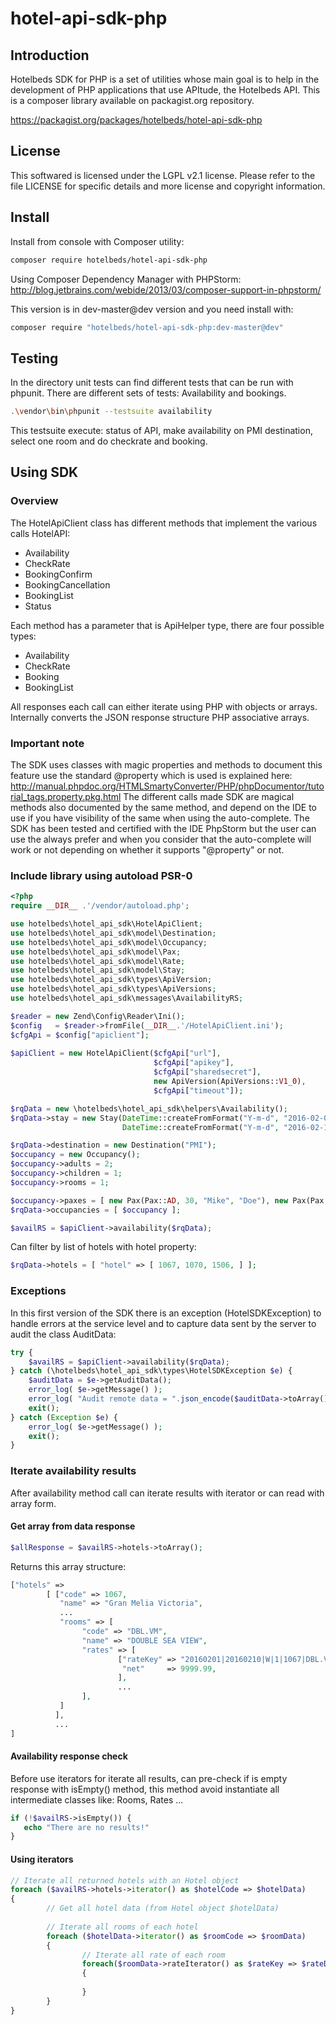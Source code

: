 # hotel-api-sdk-php

## Introduction 
Hotelbeds SDK for PHP is a set of utilities whose main goal is to help in the development of PHP applications that use APItude, the Hotelbeds API.
This is a composer library available on packagist.org repository. 

https://packagist.org/packages/hotelbeds/hotel-api-sdk-php

## License
This softwared is licensed under the LGPL v2.1 license. Please refer to the file LICENSE for specific details and more license and copyright information.

## Install
Install from console with Composer utility:

```bash
composer require hotelbeds/hotel-api-sdk-php
```

Using Composer Dependency Manager with PHPStorm: http://blog.jetbrains.com/webide/2013/03/composer-support-in-phpstorm/

This version is in dev-master@dev version and you need install with:

```bash
composer require "hotelbeds/hotel-api-sdk-php:dev-master@dev"
```
## Testing

In the directory unit tests can find different tests that can be run with phpunit. There are different sets of tests: Availability and bookings.

```bash
.\vendor\bin\phpunit --testsuite availability
```

This testsuite execute: status of API, make availability on PMI destination, select one room and do checkrate and booking.

## Using SDK

### Overview

The HotelApiClient class has different methods that implement the various calls HotelAPI:

* Availability
* CheckRate
* BookingConfirm
* BookingCancellation
* BookingList
* Status

Each method has a parameter that is ApiHelper type, there are four possible types:

* Availability
* CheckRate
* Booking
* BookingList

All responses each call can either iterate using PHP with objects or arrays. Internally converts the JSON response structure PHP associative arrays.

### Important note

The SDK uses classes with magic properties and methods to document this feature use the standard @property which is used is explained here: http://manual.phpdoc.org/HTMLSmartyConverter/PHP/phpDocumentor/tutorial_tags.property.pkg.html
The different calls made SDK are magical methods also documented by the same method, and depend on the IDE to use if you have visibility of the same when using the auto-complete. The SDK has been tested and certified with the IDE PhpStorm but the user can use the always prefer and when you consider that the auto-complete will work or not depending on whether it supports "@property" or not.

### Include library using autoload PSR-0

```php
<?php
require __DIR__ .'/vendor/autoload.php';

use hotelbeds\hotel_api_sdk\HotelApiClient;
use hotelbeds\hotel_api_sdk\model\Destination;
use hotelbeds\hotel_api_sdk\model\Occupancy;
use hotelbeds\hotel_api_sdk\model\Pax;
use hotelbeds\hotel_api_sdk\model\Rate;
use hotelbeds\hotel_api_sdk\model\Stay;
use hotelbeds\hotel_api_sdk\types\ApiVersion;
use hotelbeds\hotel_api_sdk\types\ApiVersions;
use hotelbeds\hotel_api_sdk\messages\AvailabilityRS;

$reader = new Zend\Config\Reader\Ini();
$config   = $reader->fromFile(__DIR__.'/HotelApiClient.ini');
$cfgApi = $config["apiclient"];
        
$apiClient = new HotelApiClient($cfgApi["url"],
                                $cfgApi["apikey"],
                                $cfgApi["sharedsecret"],
                                new ApiVersion(ApiVersions::V1_0),
                                $cfgApi["timeout"]);

$rqData = new \hotelbeds\hotel_api_sdk\helpers\Availability();
$rqData->stay = new Stay(DateTime::createFromFormat("Y-m-d", "2016-02-01"),
                         DateTime::createFromFormat("Y-m-d", "2016-02-10"));

$rqData->destination = new Destination("PMI");
$occupancy = new Occupancy();
$occupancy->adults = 2;
$occupancy->children = 1;
$occupancy->rooms = 1;

$occupancy->paxes = [ new Pax(Pax::AD, 30, "Mike", "Doe"), new Pax(Pax::AD, 27, "Jane", "Doe"), new Pax(Pax::CH, 8, "Mack", "Doe") ];
$rqData->occupancies = [ $occupancy ];

$availRS = $apiClient->availability($rqData);
```

Can filter by list of hotels with hotel property:

```php
$rqData->hotels = [ "hotel" => [ 1067, 1070, 1506, ] ];
```

### Exceptions 

In this first version of the SDK there is an exception (HotelSDKException) to handle errors at the service level and to capture data sent by the server to audit the class AuditData:

```php
try {
    $availRS = $apiClient->availability($rqData);
} catch (\hotelbeds\hotel_api_sdk\types\HotelSDKException $e) {
    $auditData = $e->getAuditData();
    error_log( $e->getMessage() );
    error_log( "Audit remote data = ".json_encode($auditData->toArray()));
    exit();
} catch (Exception $e) {
    error_log( $e->getMessage() );
    exit();
}
```

### Iterate availability results

After availability method call can iterate results with iterator or can read with array form.

#### Get array from data response

```php
$allResponse = $availRS->hotels->toArray();
``` 

Returns this array structure:
```php
["hotels" => 
        [ ["code" => 1067,
           "name" => "Gran Melia Victoria",
           ...
           "rooms" => [
                "code" => "DBL.VM",
                "name" => "DOUBLE SEA VIEW",
                "rates" => [ 
                        ["rateKey" => "20160201|20160210|W|1|1067|DBL.VM|ID_B2B_24|RO|BARE|1~2~1|8|N@1102568804",
                         "net"     => 9999.99,
                        ],
                        ...
                ],
           ]
          ],
          ...
]           
```
#### Availability response check

Before use iterators for iterate all results, can pre-check if is empty response with isEmpty() method, this method avoid instantiate all intermediate classes like: Rooms, Rates ...

```php
if (!$availRS->isEmpty()) {
   echo "There are no results!"
}
``` 
#### Using iterators
```php
// Iterate all returned hotels with an Hotel object
foreach ($availRS->hotels->iterator() as $hotelCode => $hotelData)
{
        // Get all hotel data (from Hotel object $hotelData)
        
        // Iterate all rooms of each hotel
        foreach ($hotelData->iterator() as $roomCode => $roomData)
        {
                // Iterate all rate of each room
                foreach($roomData->rateIterator() as $rateKey => $rateData)
                {
                        
                }
        }
}

```
